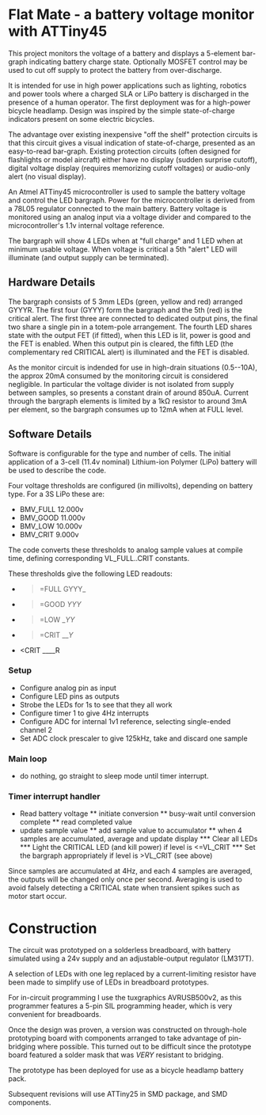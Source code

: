 Flat Mate - a battery voltage monitor with ATTiny45
===================================================

This project monitors the voltage of a battery and displays a
5-element bar-graph indicating battery charge state.  Optionally
MOSFET control may be used to cut off supply to protect the battery
from over-discharge.

It is intended for use in high power applications such as lighting,
robotics and power tools where a charged SLA or LiPo battery is
discharged in the presence of a human operator.  The first deployment
was for a high-power bicycle headlamp.   Design was inspired by the
simple state-of-charge indicators present on some electric bicycles.

The advantage over existing inexpensive "off the shelf" protection
circuits is that this circuit gives a visual indication of
state-of-charge, presented as an easy-to-read bar-graph.  Existing
protection circuits (often designed for flashlights or model aircraft)
either have no display (sudden surprise cutoff), digital voltage
display (requires memorizing cutoff voltages) or audio-only alert (no
visual display).

An Atmel ATTiny45 microcontroller is used to sample the battery
voltage and control the LED bargraph.  Power for the microcontroller
is derived from a 78L05 regulator connected to the main battery.
Battery voltage is monitored using an analog input via a voltage
divider and compared to the microcontroller's 1.1v internal voltage
reference.

The bargraph will show 4 LEDs when at "full charge" and 
1 LED when at minimum usable voltage.  When voltage is critical
a 5th "alert" LED will illuminate (and output supply can be terminated).

Hardware Details
----------------

The bargraph consists of 5 3mm LEDs (green, yellow and red) arranged
GYYYR.  The first four (GYYY) form the bargraph and the 5th (red) is
the critical alert.  The first three are connected to dedicated output
pins, the final two share a single pin in a totem-pole arrangement.
The fourth LED shares state with the output FET (if fitted), when this
LED is lit, power is good and the FET is enabled.  When this output
pin is cleared, the fifth LED (the complementary red CRITICAL
alert) is illuminated and the FET is disabled.

As the monitor circuit is indended for use in high-drain situations
(0.5--10A), the approx 20mA consumed by the monitoring circuit is
considered negligible.  In particular the voltage divider is not
isolated from supply between samples, so presents a constant drain of
around 850uA.  Current through the bargraph elements is limited by a
1kΩ resistor to around 3mA per element, so the bargraph consumes up to
12mA when at FULL level.


Software Details
----------------

Software is configurable for the type and number of cells.   The
initial application of a 3-cell (11.4v nominal) Lithium-ion Polymer
(LiPo) battery will be used to describe the code.

Four voltage thresholds are configured (in millivolts), depending on battery type.
For a 3S LiPo these are:

   * BMV_FULL 12.000v
   * BMV_GOOD 11.000v
   * BMV_LOW  10.000v
   * BMV_CRIT  9.000v

The code converts these thresholds to analog sample values at compile
time, defining corresponding VL_FULL..CRIT constants.

These thresholds give the following LED readouts:

   * >=FULL GYYY_
   * >=GOOD _YYY_
   * >=LOW  __YY_
   * >=CRIT ___Y_
   * <CRIT  ____R

### Setup

   * Configure analog pin as input
   * Configure LED pins as outputs
   * Strobe the LEDs for 1s to see that they all work
   * Configure timer 1 to give 4Hz interrupts
   * Configure ADC for internal 1v1 reference, selecting single-ended channel 2 
   * Set ADC clock prescaler to give 125kHz, take and discard one sample

### Main loop

   * do nothing, go straight to sleep mode until timer interrupt.

### Timer interrupt handler

   * Read battery voltage
   ** initiate conversion
   ** busy-wait until conversion complete
   ** read completed value
   * update sample value
   ** add sample value to accumulator
   ** when 4 samples are accumulated, average and update display
   *** Clear all LEDs
   *** Light the CRITICAL LED (and kill power) if level is <=VL_CRIT
   *** Set the bargraph appropriately if level is >VL_CRIT (see above)

Since samples are accumulated at 4Hz, and each 4 samples are averaged,
the outputs will be changed only once per second.  Averaging is used
to avoid falsely detecting a CRITICAL state when transient spikes such
as motor start occur.

Construction
============

The circuit was prototyped on a solderless breadboard, with battery
simulated using a 24v supply and an adjustable-output regulator
(LM317T).

A selection of LEDs with one leg replaced by a current-limiting
resistor have been made to simplify use of LEDs in breadboard
prototypes.

For in-circuit programming I use the tuxgraphics AVRUSB500v2, as this
programmer features a 5-pin SIL programming header, which is very
convenient for breadboards.   

Once the design was proven, a version was constructed on through-hole
prototyping board with components arranged to take advantage of
pin-bridging where possible.   This turned out to be difficult since
the prototype board featured a solder mask that was *VERY* resistant
to bridging.   

The prototype has been deployed for use as a bicycle headlamp battery
pack.

Subsequent revisions will use ATTiny25 in SMD package, and SMD
components.



